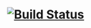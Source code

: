 # [![Build Status](https://travis-ci.com/AngelDevel54/Laboratory3.svg?branch=master)](https://travis-ci.com/AngelDevel54/Labaratory3)

